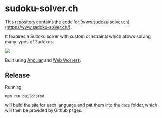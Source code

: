 # sudoku-solver.ch

This repository contains the code for [www.sudoku-solver.ch](https://www.sudoku-solver.ch/).

It features a Sudoku solver with custom constraints which allows solving many types of Sudokus.

![](https://raw.githubusercontent.com/akleemans/sudoku-solver.ch/main/sudoku-solver.png?token=AAIEYYTRUGDDASAPYBEF5SLACPVPW)

Built using [Angular](https://angular.io/) and [Web Workers](https://developer.mozilla.org/en-US/docs/Web/API/Web_Workers_API).

## Release

Running

    npm run build:prod
  
will build the site for each language and put them into the `docs` folder, which will then be provided by Github pages.
